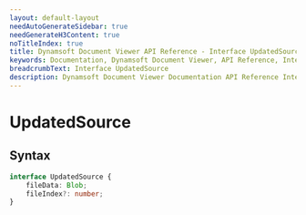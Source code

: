```yaml
---
layout: default-layout
needAutoGenerateSidebar: true
needGenerateH3Content: true
noTitleIndex: true
title: Dynamsoft Document Viewer API Reference - Interface UpdatedSource
keywords: Documentation, Dynamsoft Document Viewer, API Reference, Interface UpdatedSource
breadcrumbText: Interface UpdatedSource
description: Dynamsoft Document Viewer Documentation API Reference Interface UpdatedSource Page
---
```


# UpdatedSource

## Syntax

```typescript
interface UpdatedSource {
    fileData: Blob;
    fileIndex?: number;
}
```
